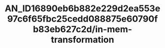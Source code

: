 ---  
schema: schema:AN_ID16890eb6b882e229d2ea553e97c6f65fbc25cedd088875e60790fb83eb627c2d/in-mem-transformation  
title: AN_ID16890eb6b882e229d2ea553e97c6f65fbc25cedd088875e60790fb83eb627c2d/in-mem-transformation  
organization: Sample Department  
notes: Used in 0 lineage(s)  
resources:  
  - name: AN_ID16890eb6b882e229d2ea553e97c6f65fbc25cedd088875e60790fb83eb627c2d/in-mem-transformation 
    url: in-mem://AN_ID16890eb6b882e229d2ea553e97c6f65fbc25cedd088875e60790fb83eb627c2d/in-mem-transformation 
    format : DataFrame  
license: None  
category:
  - Education  
maintainer: User  
maintainer_email: UserMail  
---